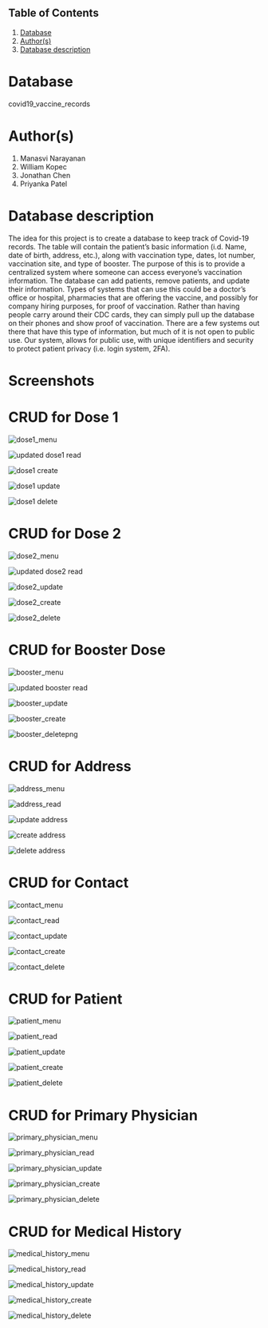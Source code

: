 ## Table of Contents
1. [Database](#database)
1. [Author(s)](#author)
1. [Database description](#description)

# Database
covid19_vaccine_records

# Author(s)
  1. Manasvi Narayanan
  2. William Kopec
  3. Jonathan Chen
  4. Priyanka Patel
# Database description

The idea for this project is to create a database to keep track of Covid-19 records. The table will contain the patient’s basic information (i.d. Name, date of birth, address, etc.), along with vaccination type, dates, lot number, vaccination site, and type of booster. The purpose of this is to provide a centralized system where someone can access everyone’s vaccination information. The database can add patients, remove patients, and update their information. Types of systems that can use this could be a doctor’s office or hospital, pharmacies that are offering the vaccine, and possibly for company hiring purposes, for proof of vaccination. Rather than having people carry around their CDC cards, they can simply pull up the database on their phones and show proof of vaccination. There are a few systems out there that have this type of information, but much of it is not open to public use. Our system, allows for public use, with unique identifiers and security to protect patient privacy (i.e. login system, 2FA). 

# Screenshots  
# CRUD for Dose 1  
![dose1_menu](https://user-images.githubusercontent.com/77519227/157546118-d60f6762-144b-4ba8-9197-f72d033180b4.png)  

![updated dose1 read](https://user-images.githubusercontent.com/77519227/161333011-a6a520ed-17e0-4973-b43e-93618b37b033.png)

![dose1 create](https://user-images.githubusercontent.com/77519227/161334252-256d16e5-59f2-4ee8-b8d6-67565a2bc68a.png)

![dose1 update](https://user-images.githubusercontent.com/77519227/161334251-8f735d1b-fa4e-4827-99c3-958eacbe2eaa.png)

![dose1 delete](https://user-images.githubusercontent.com/77519227/161334250-dcf8c8e7-b47e-4884-82b0-97f2d9a0ba76.png)

# CRUD for Dose 2  
![dose2_menu](https://user-images.githubusercontent.com/77519227/157546199-b2474d75-0e53-4b6f-be73-82bfc66ee12c.png)

![updated dose2 read](https://user-images.githubusercontent.com/77519227/161332991-765576a1-b10e-4b34-ad4d-ccf71f35ff44.png)

![dose2_update](https://user-images.githubusercontent.com/77519227/161337175-2c89136c-ead0-4e10-bf89-c6aab9130d04.png)

![dose2_create](https://user-images.githubusercontent.com/77519227/161337178-2220cbfb-b9fa-40b2-aeab-cc829a47b68d.png)

![dose2_delete](https://user-images.githubusercontent.com/77519227/161337180-ca0961d4-c2d2-450f-99e6-4adddbd59efb.png)

# CRUD for Booster Dose  
![booster_menu](https://github.com/CS480UIC/dbs-covid19_vaccine_records/blob/main/screenshots/booster_menu.png)

![updated booster read](https://user-images.githubusercontent.com/77519227/161332961-57937a2f-fca8-4efe-b584-c9dcf88f4aa4.png)

![booster_update](https://user-images.githubusercontent.com/77519227/161338453-26ca2b1f-d567-4064-b67d-d7c9f9785415.png)

![booster_create](https://user-images.githubusercontent.com/77519227/161338455-d8562afe-6199-4a25-98dd-3d5ec120dc51.png)

![booster_deletepng](https://user-images.githubusercontent.com/77519227/161338456-cb2e301a-668f-4d07-8536-028dc1706b6c.png)
  
# CRUD for Address  
![address_menu](https://user-images.githubusercontent.com/77519227/157549202-cd5c6bac-e2d4-4431-95c9-c4e9e775d82b.png)

![address_read](https://user-images.githubusercontent.com/77519227/161334885-7549def2-e860-45c4-8a94-00d75357e869.png)

![update address](https://user-images.githubusercontent.com/77519227/161334509-7ec71ac2-5fdf-41ed-a30d-d1dd01bd901f.png)

![create address](https://user-images.githubusercontent.com/77519227/161334519-4b7afd3a-e565-42ac-8392-d15a431f8a30.png)

![delete address](https://user-images.githubusercontent.com/77519227/161334524-9eca314d-ae46-4dab-942b-9bcac435d19e.png)

# CRUD for Contact
![contact_menu](https://github.com/CS480UIC/dbs-covid19_vaccine_records/blob/main/screenshots/contact_menu.png)

![contact_read](https://github.com/CS480UIC/dbs-covid19_vaccine_records/blob/main/screenshots/contact_read.png)

![contact_update](https://github.com/CS480UIC/dbs-covid19_vaccine_records/blob/main/screenshots/contact_update.png)

![contact_create](https://github.com/CS480UIC/dbs-covid19_vaccine_records/blob/main/screenshots/contact_create.png)

![contact_delete](https://github.com/CS480UIC/dbs-covid19_vaccine_records/blob/main/screenshots/contact_delete.png)

# CRUD for Patient
![patient_menu](https://github.com/CS480UIC/dbs-covid19_vaccine_records/blob/main/screenshots/patient_menu.png)

![patient_read](https://github.com/CS480UIC/dbs-covid19_vaccine_records/blob/main/screenshots/patient_read.png)

![patient_update](https://github.com/CS480UIC/dbs-covid19_vaccine_records/blob/main/screenshots/patient_update.png)

![patient_create](https://github.com/CS480UIC/dbs-covid19_vaccine_records/blob/main/screenshots/patient_create.png)

![patient_delete](https://github.com/CS480UIC/dbs-covid19_vaccine_records/blob/main/screenshots/patient_delete.png)


# CRUD for Primary Physician
![primary_physician_menu](https://github.com/CS480UIC/dbs-covid19_vaccine_records/blob/main/screenshots/primaryphys_menu.jpg)

![primary_physician_read](https://github.com/CS480UIC/dbs-covid19_vaccine_records/blob/main/screenshots/primaryphys_read.jpg)

![primary_physician_update](https://github.com/CS480UIC/dbs-covid19_vaccine_records/blob/main/screenshots/primaryphys_update.jpg)

![primary_physician_create](https://github.com/CS480UIC/dbs-covid19_vaccine_records/blob/main/screenshots/primaryphys_create.jpg)

![primary_physician_delete](https://github.com/CS480UIC/dbs-covid19_vaccine_records/blob/main/screenshots/primaryphys_delete.jpg)


# CRUD for Medical History
![medical_history_menu](https://github.com/CS480UIC/dbs-covid19_vaccine_records/blob/main/screenshots/medhistory_menu.jpg)

![medical_history_read](https://github.com/CS480UIC/dbs-covid19_vaccine_records/blob/main/screenshots/medhistory_read.jpg)

![medical_history_update](https://github.com/CS480UIC/dbs-covid19_vaccine_records/blob/main/screenshots/medhistory_update.jpg)

![medical_history_create](https://github.com/CS480UIC/dbs-covid19_vaccine_records/blob/main/screenshots/medhistory_create.jpg)

![medical_history_delete](https://github.com/CS480UIC/dbs-covid19_vaccine_records/blob/main/screenshots/medhistory_delete.jpg)
